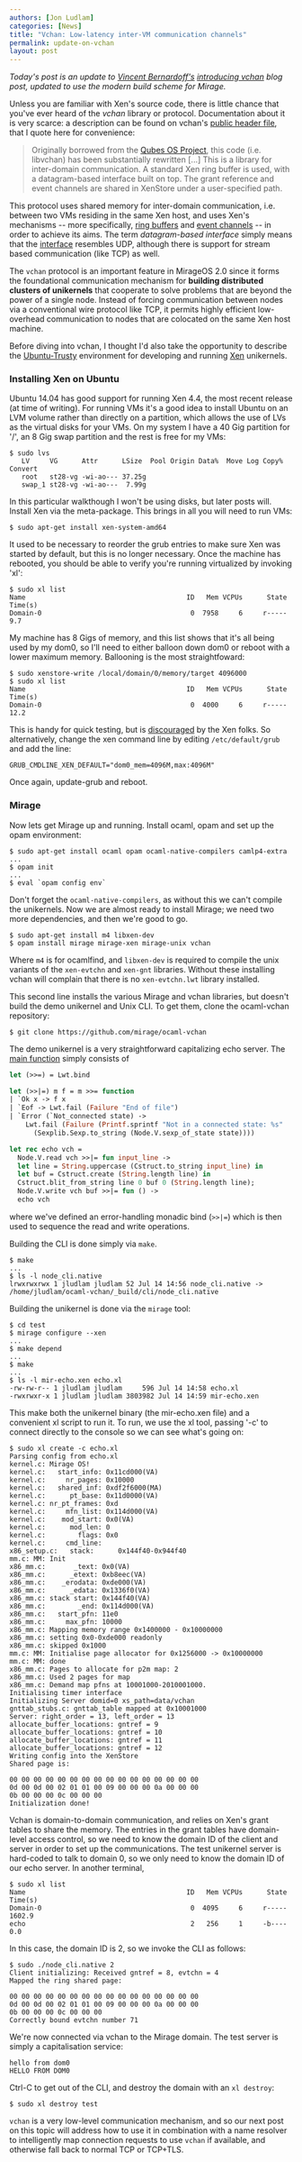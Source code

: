 ```yaml
---
authors: [Jon Ludlam]
categories: [News]
title: "Vchan: Low-latency inter-VM communication channels"
permalink: update-on-vchan
layout: post
---
```


*Today's post is an update to [Vincent Bernardoff's](https://github.com/vbmithr)
[introducing vchan](http://openmirage.org/blog/introducing-vchan) blog
post, updated to use the modern build scheme for Mirage.*

Unless you are familiar with Xen's source code, there is little chance
that you've ever heard of the *vchan* library or
protocol. Documentation about it is very scarce: a description can be
found on vchan's
[public header file](http://xenbits.xen.org/gitweb/?p=xen.git;a=blob;f=xen/include/public/io/libxenvchan.h;hb=HEAD),
that I quote here for convenience:

> Originally borrowed from the
> [Qubes OS Project](http://www.qubes-os.org), this code (i.e. libvchan)
> has been substantially rewritten [...]
> This is a library for inter-domain communication.  A standard Xen ring
> buffer is used, with a datagram-based interface built on top.  The
> grant reference and event channels are shared in XenStore under a
> user-specified path.

This protocol uses shared memory for inter-domain communication,
i.e. between two VMs residing in the same Xen host, and uses Xen's
mechanisms -- more specifically,
[ring buffers](http://www.informit.com/articles/article.aspx?p=1160234&seqNum=3)
and
[event channels](http://xenbits.xen.org/gitweb/?p=xen.git;a=blob;f=tools/libxc/xenctrl.h;h=f2cebafc9ddd4815ffc73fcf9e0d292b1d4c91ff;hb=HEAD#l934)
-- in order to achieve its aims. The term *datagram-based interface* simply
means that the
[interface](http://xenbits.xen.org/gitweb/?p=xen.git;a=blob;f=tools/libvchan/libxenvchan.h;h=6365d36a06f8c8f56454724cefc4c2f1d39beba2;hb=HEAD)
resembles UDP, although there is support for stream based communication (like
TCP) as well.

The `vchan` protocol is an important feature in MirageOS 2.0 since it
forms the foundational communication mechanism for **building distributed
clusters of unikernels** that cooperate to solve problems that are beyond
the power of a single node.  Instead of forcing communication between
nodes via a conventional wire protocol like TCP, it permits highly efficient
low-overhead communication to nodes that are colocated on the same Xen
host machine.

Before diving into vchan, I thought I'd also take the opportunity to describe the
[Ubuntu-Trusty](http://releases.ubuntu.com/14.04/) environment for developing
and running [Xen](http://www.xenproject.org/) unikernels.

### Installing Xen on Ubuntu

Ubuntu 14.04 has good support for running Xen 4.4, the most recent release (at time of writing).
For running VMs it's a good idea to install Ubuntu on an LVM volume rather than directly on a
partition, which allows the use of LVs as the virtual disks for your VMs. On my system I have
a 40 Gig partition for '/', an 8 Gig swap partition and the rest is free for my VMs:

```console
$ sudo lvs
   LV     VG      Attr      LSize  Pool Origin Data%  Move Log Copy%  Convert
   root   st28-vg -wi-ao--- 37.25g
   swap_1 st28-vg -wi-ao---  7.99g
```

In this particular walkthough I won't be using disks, but later posts will.
Install Xen via the meta-package. This brings in all you will need to run VMs:

```console
$ sudo apt-get install xen-system-amd64
```

It used to be necessary to reorder the grub entries to make sure Xen was started
by default, but this is no longer necessary. Once the machine has rebooted, you
should be able to verify you're running virtualized by invoking 'xl':

```console
$ sudo xl list
Name                                        ID   Mem VCPUs      State   Time(s)
Domain-0                                     0  7958     6     r-----       9.7
```

My machine has 8 Gigs of memory, and this list shows that it's all being used by
my dom0, so I'll need to either balloon down dom0 or reboot with a lower maximum
memory. Ballooning is the most straightfoward:

```console
$ sudo xenstore-write /local/domain/0/memory/target 4096000
$ sudo xl list
Name                                        ID   Mem VCPUs      State   Time(s)
Domain-0                                     0  4000     6     r-----      12.2
```

This is handy for quick testing, but is [discouraged](http://wiki.xenproject.org/wiki/Xen_Project_Best_Practices) by the Xen folks. So alternatively, change the xen command line by
editing `/etc/default/grub` and add the line:

```console
GRUB_CMDLINE_XEN_DEFAULT="dom0_mem=4096M,max:4096M"
```

Once again, update-grub and reboot.

### Mirage

Now lets get Mirage up and running. Install ocaml, opam and set up the opam environment:

```console
$ sudo apt-get install ocaml opam ocaml-native-compilers camlp4-extra
...
$ opam init
...
$ eval `opam config env`
```

Don't forget the `ocaml-native-compilers`, as without this we can't
compile the unikernels. Now we are almost ready to install Mirage; we
need two more dependencies, and then we're good to go.

```console
$ sudo apt-get install m4 libxen-dev
$ opam install mirage mirage-xen mirage-unix vchan
```

Where `m4` is for ocamlfind, and `libxen-dev` is required to compile the
unix variants of the `xen-evtchn` and `xen-gnt` libraries. Without these
installing vchan will complain that there is no `xen-evtchn.lwt`
library installed.

This second line installs the various Mirage and vchan libraries, but
doesn't build the demo unikernel and Unix CLI.  To get them, clone
the ocaml-vchan repository:

```console
$ git clone https://github.com/mirage/ocaml-vchan
```

The demo unikernel is a very straightforward capitalizing echo server.
The [main function](https://github.com/mirage/ocaml-vchan/blob/master/test/echo.ml#L13) simply consists of

```ocaml
let (>>=) = Lwt.bind

let (>>|=) m f = m >>= function
| `Ok x -> f x
| `Eof -> Lwt.fail (Failure "End of file")
| `Error (`Not_connected state) ->
    Lwt.fail (Failure (Printf.sprintf "Not in a connected state: %s"
      (Sexplib.Sexp.to_string (Node.V.sexp_of_state state))))

let rec echo vch =
  Node.V.read vch >>|= fun input_line ->
  let line = String.uppercase (Cstruct.to_string input_line) in
  let buf = Cstruct.create (String.length line) in
  Cstruct.blit_from_string line 0 buf 0 (String.length line);
  Node.V.write vch buf >>|= fun () ->
  echo vch
```

where we've defined an error-handling monadic bind (```>>|=```) which
is then used to sequence the read and write operations.

Building the CLI is done simply via `make`.

```console
$ make
...
$ ls -l node_cli.native
lrwxrwxrwx 1 jludlam jludlam 52 Jul 14 14:56 node_cli.native -> /home/jludlam/ocaml-vchan/_build/cli/node_cli.native
```

Building the unikernel is done via the `mirage` tool:

```console
$ cd test
$ mirage configure --xen
...
$ make depend
...
$ make
...
$ ls -l mir-echo.xen echo.xl
-rw-rw-r-- 1 jludlam jludlam     596 Jul 14 14:58 echo.xl
-rwxrwxr-x 1 jludlam jludlam 3803982 Jul 14 14:59 mir-echo.xen
```

This make both the unikernel binary (the mir-echo.xen file) and a convenient
xl script to run it. To run, we use the xl tool, passing '-c' to connect
directly to the console so we can see what's going on:

```console
$ sudo xl create -c echo.xl
Parsing config from echo.xl
kernel.c: Mirage OS!
kernel.c:   start_info: 0x11cd000(VA)
kernel.c:     nr_pages: 0x10000
kernel.c:   shared_inf: 0xdf2f6000(MA)
kernel.c:      pt_base: 0x11d0000(VA)
kernel.c: nr_pt_frames: 0xd
kernel.c:     mfn_list: 0x114d000(VA)
kernel.c:    mod_start: 0x0(VA)
kernel.c:      mod_len: 0
kernel.c:        flags: 0x0
kernel.c:     cmd_line:
x86_setup.c:   stack:      0x144f40-0x944f40
mm.c: MM: Init
x86_mm.c:       _text: 0x0(VA)
x86_mm.c:      _etext: 0xb8eec(VA)
x86_mm.c:    _erodata: 0xde000(VA)
x86_mm.c:      _edata: 0x1336f0(VA)
x86_mm.c: stack start: 0x144f40(VA)
x86_mm.c:        _end: 0x114d000(VA)
x86_mm.c:   start_pfn: 11e0
x86_mm.c:     max_pfn: 10000
x86_mm.c: Mapping memory range 0x1400000 - 0x10000000
x86_mm.c: setting 0x0-0xde000 readonly
x86_mm.c: skipped 0x1000
mm.c: MM: Initialise page allocator for 0x1256000 -> 0x10000000
mm.c: MM: done
x86_mm.c: Pages to allocate for p2m map: 2
x86_mm.c: Used 2 pages for map
x86_mm.c: Demand map pfns at 10001000-2010001000.
Initialising timer interface
Initializing Server domid=0 xs_path=data/vchan
gnttab_stubs.c: gnttab_table mapped at 0x10001000
Server: right_order = 13, left_order = 13
allocate_buffer_locations: gntref = 9
allocate_buffer_locations: gntref = 10
allocate_buffer_locations: gntref = 11
allocate_buffer_locations: gntref = 12
Writing config into the XenStore
Shared page is:

00 00 00 00 00 00 00 00 00 00 00 00 00 00 00 00
0d 00 0d 00 02 01 01 00 09 00 00 00 0a 00 00 00
0b 00 00 00 0c 00 00 00
Initialization done!
```

Vchan is domain-to-domain communication, and relies on Xen's grant
tables to share the memory. The entries in the grant tables have
domain-level access control, so we need to know the domain ID of the
client and server in order to set up the communications. The test
unikernel server is hard-coded to talk to domain 0, so we only need to
know the domain ID of our echo server. In another terminal,

```console
$ sudo xl list
Name                                        ID   Mem VCPUs      State   Time(s)
Domain-0                                     0  4095     6     r-----    1602.9
echo                                         2   256     1     -b----       0.0
```

In this case, the domain ID is 2, so we invoke the CLI as follows:

```console
$ sudo ./node_cli.native 2
Client initializing: Received gntref = 8, evtchn = 4
Mapped the ring shared page:

00 00 00 00 00 00 00 00 00 00 00 00 00 00 00 00
0d 00 0d 00 02 01 01 00 09 00 00 00 0a 00 00 00
0b 00 00 00 0c 00 00 00
Correctly bound evtchn number 71
```

We're now connected via vchan to the Mirage domain. The test server
is simply a capitalisation service:

```console
hello from dom0
HELLO FROM DOM0
```

Ctrl-C to get out of the CLI, and destroy the domain with an `xl destroy`:

```console
$ sudo xl destroy test
```

`vchan` is a very low-level communication mechanism, and so our next post on
this topic will address how to use it in combination with a name resolver
to intelligently map connection requests to use `vchan` if available, and
otherwise fall back to normal TCP or TCP+TLS.
